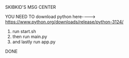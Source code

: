 SKIBKID'S MSG CENTER

YOU NEED TO download python here----> https://www.python.org/downloads/release/python-3124/ 

1. run start.sh 
2. then run main.py
3. and lastly run app.py


DONE
